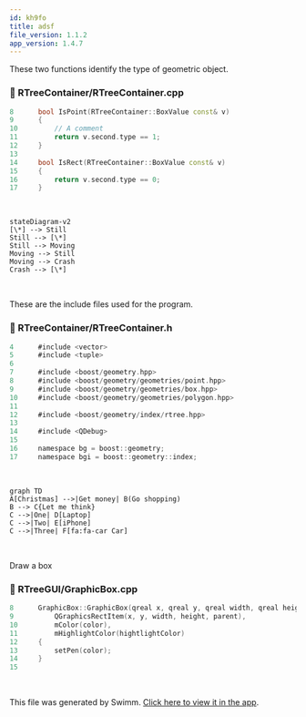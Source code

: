 ```yaml
---
id: kh9fo
title: adsf
file_version: 1.1.2
app_version: 1.4.7
---
```


These two functions identify the type of geometric object.
<!-- NOTE-swimm-snippet: the lines below link your snippet to Swimm -->
### 📄 RTreeContainer/RTreeContainer.cpp
```c++
8      bool IsPoint(RTreeContainer::BoxValue const& v)
9      {
10         // A comment
11         return v.second.type == 1;
12     }
13     
14     bool IsRect(RTreeContainer::BoxValue const& v)
15     {
16         return v.second.type == 0;
17     }
```

<br/>

<!--MERMAID {width:100}-->
```mermaid
stateDiagram-v2
[\*] --> Still
Still --> [\*]
Still --> Moving
Moving --> Still
Moving --> Crash
Crash --> [\*]

```
<!--MCONTENT {content: "stateDiagram-v2<br/>\n\\[\\*\\] \\-\\-\\> Still<br/>\nStill \\-\\-\\> \\[\\*\\]<br/>\nStill \\-\\-\\> Moving<br/>\nMoving \\-\\-\\> Still<br/>\nMoving \\-\\-\\> Crash<br/>\nCrash \\-\\-\\> \\[\\*\\]<br/>\n<br/>"} --->

<br/>

These are the include files used for the program.
<!-- NOTE-swimm-snippet: the lines below link your snippet to Swimm -->
### 📄 RTreeContainer/RTreeContainer.h
```c
4      #include <vector>
5      #include <tuple>
6      
7      #include <boost/geometry.hpp>
8      #include <boost/geometry/geometries/point.hpp>
9      #include <boost/geometry/geometries/box.hpp>
10     #include <boost/geometry/geometries/polygon.hpp>
11     
12     #include <boost/geometry/index/rtree.hpp>
13     
14     #include <QDebug>
15     
16     namespace bg = boost::geometry;
17     namespace bgi = boost::geometry::index;
```

<br/>

<!--MERMAID {width:100}-->
```mermaid
graph TD
A[Christmas] -->|Get money| B(Go shopping)
B --> C{Let me think}
C -->|One| D[Laptop]
C -->|Two| E[iPhone]
C -->|Three| F[fa:fa-car Car]

```
<!--MCONTENT {content: "graph TD<br/>\nA\\[Christmas\\] \\-\\-\\>|Get money| B(Go shopping)<br/>\nB \\-\\-\\> C{Let me think}<br/>\nC \\-\\-\\>|One| D\\[Laptop\\]<br/>\nC \\-\\-\\>|Two| E\\[iPhone\\]<br/>\nC \\-\\-\\>|Three| F\\[fa:fa-car Car\\]<br/>\n<br/>"} --->

<br/>

Draw a box
<!-- NOTE-swimm-snippet: the lines below link your snippet to Swimm -->
### 📄 RTreeGUI/GraphicBox.cpp
```c++
8      GraphicBox::GraphicBox(qreal x, qreal y, qreal width, qreal height, const QColor &color, const QColor &hightlightColor, QGraphicsItem* parent) :
9          QGraphicsRectItem(x, y, width, height, parent),
10         mColor(color),
11         mHighlightColor(hightlightColor)
12     {
13         setPen(color);
14     }
15     
```

<br/>

This file was generated by Swimm. [Click here to view it in the app](/repos/Z2l0aHViJTNBJTNBQm9vc3RHZW9tZXRyeUV4cGVyaW1lbnQlM0ElM0FNYXJrVlRlY2g=/docs/kh9fo).
